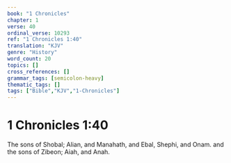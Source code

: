 ```yaml
---
book: "1 Chronicles"
chapter: 1
verse: 40
ordinal_verse: 10293
ref: "1 Chronicles 1:40"
translation: "KJV"
genre: "History"
word_count: 20
topics: []
cross_references: []
grammar_tags: [semicolon-heavy]
thematic_tags: []
tags: ["Bible","KJV","1-Chronicles"]
---
```


# 1 Chronicles 1:40

The sons of Shobal; Alian, and Manahath, and Ebal, Shephi, and Onam. and the sons of Zibeon; Aiah, and Anah.
